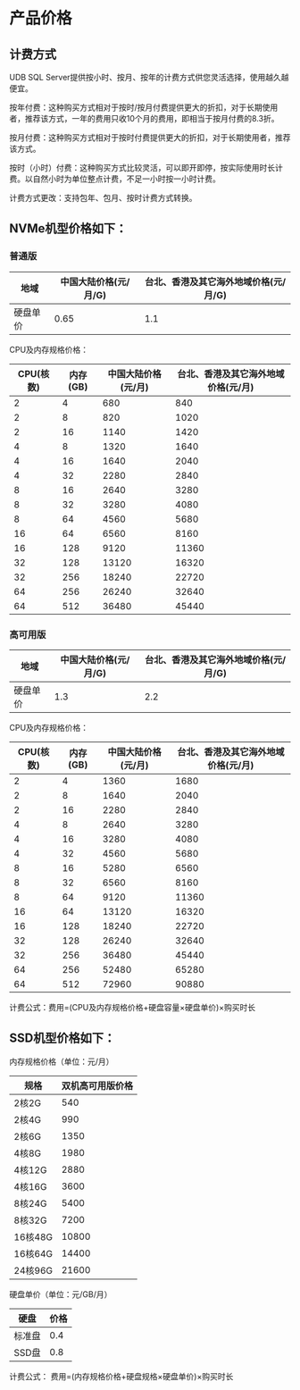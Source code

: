 # 产品价格

## 计费方式
UDB SQL Server提供按小时、按月、按年的计费方式供您灵活选择，使用越久越便宜。

按年付费：这种购买方式相对于按时/按月付费提供更大的折扣，对于长期使用者，推荐该方式，一年的费用只收10个月的费用，即相当于按月付费的8.3折。

按月付费：这种购买方式相对于按时付费提供更大的折扣，对于长期使用者，推荐该方式。

按时（小时）付费：这种购买方式比较灵活，可以即开即停，按实际使用时长计费。以自然小时为单位整点计费，不足一小时按一小时计费。

计费方式更改：支持包年、包月、按时计费方式转换。


## NVMe机型价格如下：

### 普通版

| 地域 |		中国大陆价格(元/月/G)| 台北、香港及其它海外地域价格(元/月/G)|
|---|---|---|
|硬盘单价	| 0.65 | 1.1|

CPU及内存规格价格：

|CPU(核数)|	内存(GB)|	中国大陆价格(元/月)| 台北、香港及其它海外地域价格(元/月)|
|---|---|---|---|
|2	|4	|680|840|
|2	|8	|820| 1020 |
|2	|16	|1140|1420|
|4	|8	|1320|1640|
|4	|16|	1640|2040|
|4	|32	|2280|2840|
|8	|16	|2640|3280|
|8	|32	|3280|4080|
|8	|64	|4560|5680|
|16	|64	|6560|8160|
|16	|128	|9120|11360|
|32	|128	|13120|16320|
|32	|256	|18240|22720|
|64	|256	|26240|32640|
|64	|512	|36480|45440|

### 高可用版

| 地域 |		中国大陆价格(元/月/G)| 台北、香港及其它海外地域价格(元/月/G)|
|---|---|---|
|硬盘单价	| 1.3 | 2.2|

CPU及内存规格价格：

|CPU(核数)|	内存(GB)|	中国大陆价格(元/月)| 台北、香港及其它海外地域价格(元/月)|
|---|---|---|---|
|2	|4	|1360|1680|
|2	|8	|1640| 2040 |
|2	|16	|2280|2840|
|4	|8	|2640|3280|
|4	|16|3280|4080|
|4	|32	|4560|5680|
|8	|16	|5280|6560|
|8	|32	|6560|8160|
|8	|64	|9120|11360|
|16	|64	|13120|16320|
|16	|128	|18240|22720|
|32	|128	|26240|32640|
|32	|256	|36480|45440|
|64	|256	|52480|65280|
|64	|512	|72960|90880|

计费公式：费用=(CPU及内存规格价格+硬盘容量×硬盘单价)×购买时长

## SSD机型价格如下：

 内存规格价格（单位：元/月）

| 规格     | 双机高可用版价格 |
| ------ | -------- |
| 2核2G   | 540      |
| 2核4G   | 990      |
| 2核6G   | 1350     |
| 4核8G   | 1980     |
| 4核12G  | 2880     |
| 4核16G  | 3600     |
| 8核24G  | 5400     |
| 8核32G  | 7200     |
| 16核48G | 10800    |
| 16核64G | 14400    |
| 24核96G | 21600    |

 硬盘单价（单位：元/GB/月）

| 硬盘   | 价格  |
| ---- | --- |
| 标准盘  | 0.4 |
| SSD盘 | 0.8 |

计费公式：
费用=(内存规格价格+硬盘规格×硬盘单价)×购买时长
